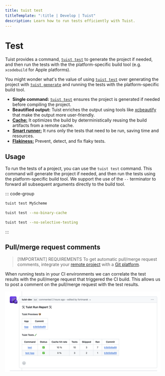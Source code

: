 ```yaml
---
title: tuist test
titleTemplate: ":title | Develop | Tuist"
description: Learn how to run tests efficiently with Tuist.
---
```


# Test

Tuist provides a command, [`tuist test`](/ko/cli/test) to generate the project if needed, and then run the tests with the the platform-specific build tool (e.g. `xcodebuild` for Apple platforms).

You might wonder what's the value of using [`tuist test`](/ko/cli/test) over generating the project with [`tuist generate`](/ko/cli/generate) and running the tests with the platform-specific build tool.

- **Single command:** [`tuist test`](/ko/cli/test) ensures the project is generated if needed before compiling the project.
- **Beautified output:** Tuist enriches the output using tools like [xcbeautify](https://github.com/cpisciotta/xcbeautify) that make the output more user-friendly.
- [**Cache:**](/ko/guides/develop/build/cache) It optimizes the build by deterministically reusing the build artifacts from a remote cache.
- [**Smart runner:**](/ko/guides/develop/test/smart-runner) It runs only the tests that need to be run, saving time and resources.
- [**Flakiness:**](/ko/guides/develop/test/flakiness) Prevent, detect, and fix flaky tests.

## Usage

To run the tests of a project, you can use the `tuist test` command. This command will generate the project if needed, and then run the tests using the platform-specific build tool. We support the use of the `--` terminator to forward all subsequent arguments directly to the build tool.

::: code-group
```bash [Running scheme tests]
tuist test MyScheme
```
```bash [Running all tests without binary cache]
tuist test --no-binary-cache
```

```bash [Running all tests without selective testing]
tuist test --no-selective-testing
```
:::

## Pull/merge request comments

> [!IMPORTANT] REQUIREMENTS
> To get automatic pull/merge request comments, integrate your [remote project](/ko/server/introduction/accounts-and-projects#projects) with a [Git platform](/ko/server/introduction/integrations#git-platforms).

When running tests in your CI environments we can correlate the test results with the pull/merge request that triggered the CI build. This allows us to post a comment on the pull/merge request with the test results.

![GitHub App example](./github-app-comment.png)
